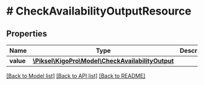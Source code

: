 # # CheckAvailabilityOutputResource

## Properties

Name | Type | Description | Notes
------------ | ------------- | ------------- | -------------
**value** | [**\Piksel\KigoPro\Model\CheckAvailabilityOutput**](CheckAvailabilityOutput.md) |  | [optional]

[[Back to Model list]](../../README.md#models) [[Back to API list]](../../README.md#endpoints) [[Back to README]](../../README.md)
